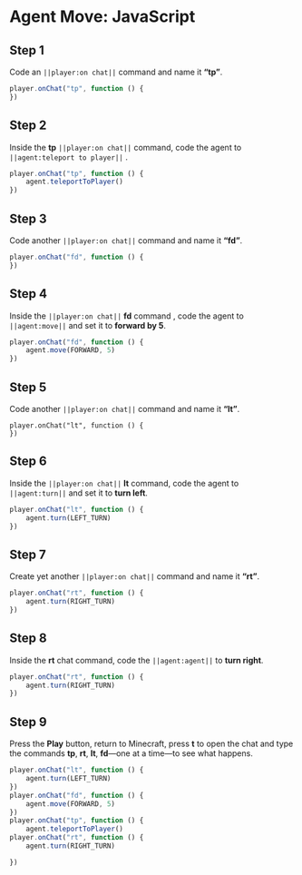 # Agent Move: JavaScript

## Step 1
Code an ``||player:on chat||`` command and name it **“tp”**.

```javascript
player.onChat("tp", function () {
})
```

## Step 2

Inside the **tp**  ``||player:on chat||`` command, code the agent to ``||agent:teleport to player||`` .

```javascript
player.onChat("tp", function () {
    agent.teleportToPlayer()
})
```

## Step 3

Code another ``||player:on chat||`` command and name it **“fd”**.

```javascript
player.onChat("fd", function () {
})
```

## Step 4

Inside the  ``||player:on chat||`` **fd** command , code the agent to ``||agent:move||`` and set it to **forward by 5**. 

```javascript
player.onChat("fd", function () {
    agent.move(FORWARD, 5)
})
```

## Step 5

Code another ``||player:on chat||`` command and name it **“lt”**.

```spy
player.onChat("lt", function () {
})
```

## Step 6

Inside the ``||player:on chat||`` **lt** command, code the agent to ``||agent:turn||`` and set it to **turn left**.

```javascript
player.onChat("lt", function () {
    agent.turn(LEFT_TURN)
})
```

## Step 7

Create yet another ``||player:on chat||`` command and name it **“rt”**.

```javascript
player.onChat("rt", function () {
    agent.turn(RIGHT_TURN)
})
```

## Step 8

Inside the **rt** chat command, code the ``||agent:agent||`` to **turn right**.

```javascript
player.onChat("rt", function () {
    agent.turn(RIGHT_TURN)
})
```

## Step 9

Press the **Play** button, return to Minecraft, press **t** to open the chat and type the commands **tp**, **rt**, **lt**, **fd**—one at a time—to see what happens.

```javascript
player.onChat("lt", function () {
    agent.turn(LEFT_TURN)
})
player.onChat("fd", function () {
    agent.move(FORWARD, 5)
})
player.onChat("tp", function () {
    agent.teleportToPlayer()
player.onChat("rt", function () { 
    agent.turn(RIGHT_TURN) 

})
```

